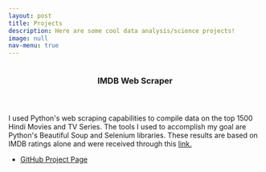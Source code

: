 ```yaml
---
layout: post
title: Projects
description: Here are some cool data analysis/science projects!
image: null
nav-menu: true
---
```

<!-- One -->
<section id="one" class="spotlights">
	<section>
		<a href="https://github.com/alizasamad/IMDB_Web_Scraping_Project/tree/main" class="image">
			<img src="{% link assets/images/IMDB_image.png %}" alt="" data-position="center center" />
		</a>
		<div class="content">
			<div class="inner">
				<header class="major">
					<h3>IMDB Web Scraper</h3>
				</header>
				<p>I used Python's web scraping capabilities to compile data on the top 1500 Hindi Movies and TV Series. The tools I used to accomplish my goal are Python's Beautiful Soup and Selenium libraries. These results are based on IMDB ratings alone and were received through this 
					<a href = "https://www.imdb.com/search/title/?title_type=feature,tv_series&release_date=1950-01-01,2024-12-31&countries=IN&languages=hi">link.</a>
				</p>
				<ul class="actions">
					<li><a href="https://github.com/alizasamad/IMDB_Web_Scraping_Project/tree/main" class="button">GitHub Project Page</a></li>
				</ul>
			</div>
		</div>
	</section>
</section>
